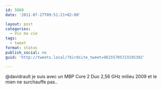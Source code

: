 ```yaml
---
id: 5068
date: '2011-07-27T09:51:21+02:00'

layout: post
categories:
  - Vis ma vie
tags:
  - tweet
format: status
publish_social: no
guid: 'http://tweets.local/?birdsite_tweet=96155705723195392'

---
```


@davidrault je suis avec un MBP Core 2 Duo 2,56 GHz milieu 2009 et le mien ne surchauffe pas..